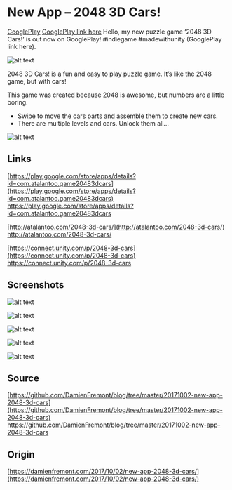 New App – 2048 3D Cars!
======
 
[GooglePlay](https://play.google.com/store/apps/details?id=com.atalantoo.game20483dcars)
[GooglePlay link here](https://play.google.com/store/apps/details?id=com.atalantoo.game20483dcars)
Hello, my new puzzle game ‘2048 3D Cars!’ is out now on GooglePlay! #indiegame #madewithunity (GooglePlay link here).
 
![alt text](screenshots/171002162601475.png)
 

 

 
 
 
2048 3D Cars! is a fun and easy to play puzzle game. It’s like the 2048 game, but with cars!
 
This game was created because 2048 is awesome, but numbers are a little boring.
 
* Swipe to move the cars parts and assemble them to create new cars.
* There are multiple levels and cars. Unlock them all…
 
![alt text](screenshots/171002162601996.png)
 

 
## Links
 
[https://play.google.com/store/apps/details?id=com.atalantoo.game20483dcars](https://play.google.com/store/apps/details?id=com.atalantoo.game20483dcars)
https://play.google.com/store/apps/details?id=com.atalantoo.game20483dcars
 
[http://atalantoo.com/2048-3d-cars/](http://atalantoo.com/2048-3d-cars/)
http://atalantoo.com/2048-3d-cars/
 
[https://connect.unity.com/p/2048-3d-cars](https://connect.unity.com/p/2048-3d-cars)
https://connect.unity.com/p/2048-3d-cars
 
## Screenshots
 
![alt text](screenshots/171002162602708.png)
 

 
![alt text](screenshots/171002162603277.png)
 
![alt text](screenshots/171002162603752.png)
 
![alt text](screenshots/171002162605155.png)
 
![alt text](screenshots/171002162605744.png)
 

 
 
 
## Source
 
[https://github.com/DamienFremont/blog/tree/master/20171002-new-app-2048-3d-cars](https://github.com/DamienFremont/blog/tree/master/20171002-new-app-2048-3d-cars)
https://github.com/DamienFremont/blog/tree/master/20171002-new-app-2048-3d-cars
 
 
## Origin
[https://damienfremont.com/2017/10/02/new-app-2048-3d-cars/](https://damienfremont.com/2017/10/02/new-app-2048-3d-cars/)
 
